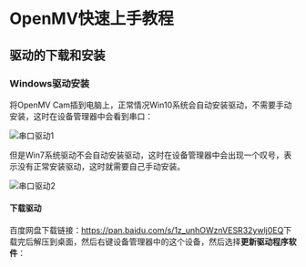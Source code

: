 # OpenMV快速上手教程

## 驱动的下载和安装

### Windows驱动安装

将OpenMV Cam插到电脑上，正常情况Win10系统会自动安装驱动，不需要手动安装，这时在设备管理器中会看到串口：

![串口驱动1](C:\Users\xuyao\mybook\1-基础教程\pictures\串口驱动1.png)

但是Win7系统驱动不会自动安装驱动，这时在设备管理器中会出现一个叹号，表示没有正常安装驱动，这时就需要自己手动安装。

![串口驱动2](C:\Users\xuyao\mybook\1-基础教程\pictures\串口驱动2.png)
#### 下载驱动
百度网盘下载链接：https://pan.baidu.com/s/1z_unhOWznVESR32ywlj0EQ​
下载完后解压到桌面，然后右键设备管理器中的这个设备，然后选择**更新驱动程序软件**：

